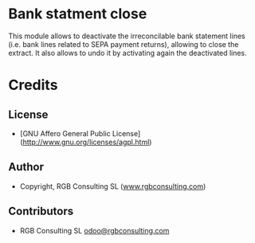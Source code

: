 Bank statment close
===================

This module allows to deactivate the irreconcilable bank statement lines (i.e. bank lines related to SEPA payment returns), allowing to close the extract.
It also allows to undo it by activating again the deactivated lines.

Credits
=======

License
-------

* [GNU Affero General Public License] (http://www.gnu.org/licenses/agpl.html)

Author
------

* Copyright, RGB Consulting SL (www.rgbconsulting.com)

Contributors
------------

* RGB Consulting SL <odoo@rgbconsulting.com>